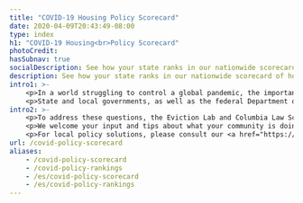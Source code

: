 ```yaml
---
title: "COVID-19 Housing Policy Scorecard"
date: 2020-04-09T20:43:49-08:00
type: index
h1: "COVID-19 Housing<br>Policy Scorecard"
photoCredit:
hasSubnav: true
socialDescription: See how your state ranks in our nationwide scorecard of housing policies in response to COVID-19.
description: See how your state ranks in our nationwide scorecard of housing policies in response to COVID-19.
intro1: >- 
    <p>In a world struggling to control a global pandemic, the importance of safe, stable, and decent housing is now central to preventing the spread of the virus itself.</p>  
    <p>State and local governments, as well as the federal Department of Housing and Urban Development (HUD), have issued partial emergency eviction and foreclosure moratoriums to prevent families from being ejected from their homes during the crisis. But these emergency measures vary greatly in form and level of protection. While some of the moratoriums block evictions today, most still allow for mass evictions as soon as states' emergency declarations expire. This ignores the rapidly growing housing crisis and its severe public health consequences.</p> 
intro2: >-
    <p>To address these questions, the Eviction Lab and Columbia Law School’s Prof. Emily Benfer have put together a policy scorecard for each state, distilling the contents of hundreds of newly-released legal documents into a clear set of critical measures of state responses.</p> 
    <p>We welcome your input and tips about what your community is doing to combat COVID-19 and can be reached at <a href="mailto:info@evictionlab.org">info@evictionlab.org</a> or <a href="mailto:press@evictionlab.org">press@evictionlab.org</a>.</p>
    <p>For local policy solutions, please consult our <a href="https://evictionlab.org/covid-eviction-policies/">policy tracker</a> for local emergency ordinances. For local housing policy resources, please consult <a href="https://justshelter.org" target="_blank">JustShelter.org</a>. Click here for the full methodology.</p>
url: /covid-policy-scorecard
aliases:
    - /covid-policy-scorecard
    - /covid-policy-rankings
    - /es/covid-policy-scorecard
    - /es/covid-policy-rankings
---
```

